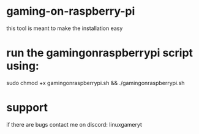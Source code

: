 # gaming-on-raspberry-pi
this tool is meant to make the installation easy
# run the gamingonraspberrypi script using:
sudo chmod +x gamingonraspberrypi.sh && ./gamingonraspberrypi.sh
# support
if there are bugs contact me on discord: linuxgameryt
